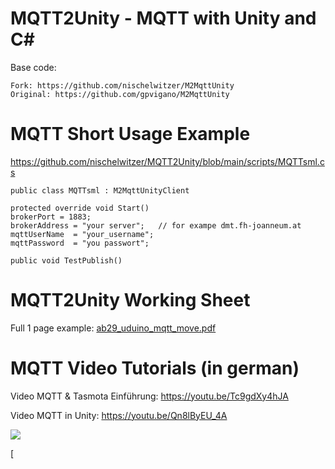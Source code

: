 # MQTT2Unity - MQTT with Unity and C#

Base code:
```
Fork: https://github.com/nischelwitzer/M2MqttUnity
Original: https://github.com/gpvigano/M2MqttUnity
```

# MQTT Short Usage Example

https://github.com/nischelwitzer/MQTT2Unity/blob/main/scripts/MQTTsml.cs

```
public class MQTTsml : M2MqttUnityClient

protected override void Start()
brokerPort = 1883;
brokerAddress = "your server";   // for exampe dmt.fh-joanneum.at
mqttUserName  = "your_username";
mqttPassword  = "you passwort";
            
public void TestPublish()
```

# MQTT2Unity Working Sheet

Full 1 page example: [ab29_uduino_mqtt_move.pdf](https://github.com/nischelwitzer/MQTT2Unity/blob/main/pdf/ab29_uduino_mqtt_move.pdf)

# MQTT Video Tutorials (in german)

Video MQTT & Tasmota Einführung: https://youtu.be/Tc9gdXy4hJA

Video MQTT in Unity: https://youtu.be/Qn8lByEU_4A

[![](https://markdown-videos-api.jorgenkh.no/youtube/dQw4w9WgXcQ)](https://youtu.be/dQw4w9WgXcQ)

[[]([https://youtu.be/dQw4w9WgXcQ](https://youtu.be/Qn8lByEU_4A))
